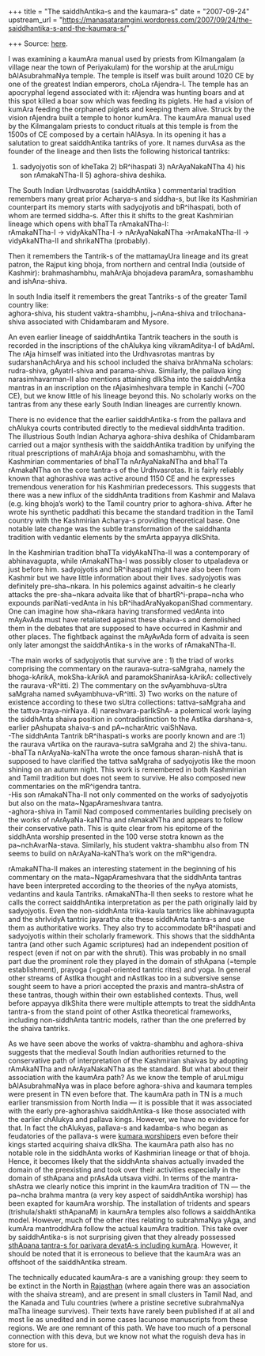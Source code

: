 +++
title = "The saiddhAntika-s and the kaumara-s"
date = "2007-09-24"
upstream_url = "https://manasataramgini.wordpress.com/2007/09/24/the-saiddhantika-s-and-the-kaumara-s/"

+++
Source: [here](https://manasataramgini.wordpress.com/2007/09/24/the-saiddhantika-s-and-the-kaumara-s/).

I was examining a kaumAra manual used by priests from Kilmangalam (a village near the town of Periyakulam) for the worship at the aruLmigu bAlAsubrahmaNya temple. The temple is itself was built around 1020 CE by one of the greatest Indian emperors, choLa rAjendra-I. The temple has an apocryphal legend associated with it: rAjendra was hunting boars and at this spot killed a boar sow which was feeding its piglets. He had a vision of kumAra feeding the orphaned piglets and keeping them alive. Struck by the vision rAjendra built a temple to honor kumAra. The kaumAra manual used by the Kilmangalam priests to conduct rituals at this temple is from the 1500s of CE composed by a certain hAlAsya. In its opening it has a salutation to great saiddhAntika tantriks of yore. It names durvAsa as the founder of the lineage and then lists the following historical tantriks:  
1) sadyojyotis son of kheTaka 2) bR^ihaspati 3) nArAyaNakaNTha 4) his son rAmakaNTha-II 5) aghora-shiva deshika.

The South Indian Urdhvasrotas (saiddhAntika ) commentarial tradition remembers many great prior Acharya-s and siddha-s, but like its Kashmirian counterpart its memory starts with sadyojyotis and bR^ihaspati, both of whom are termed siddha-s. After this it shifts to the great Kashmirian lineage which opens with bhaTTa rAmakaNTha-I:  
rAmakaNTha-I -> vidyAkaNTha-I -> nArAyaNakaNTha ->rAmakaNTha-II -> vidyAkaNTha-II and shrikaNTha (probably).

Then it remembers the Tantrik-s of the mattamayUra lineage and its great patron, the Rajput king bhoja, from northern and central India (outside of Kashmir): brahmashambhu, mahArAja bhojadeva paramAra, somashambhu and ishAna-shiva.

In south India itself it remembers the great Tantriks-s of the greater Tamil country like:  
aghora-shiva, his student vaktra-shambhu, j\~nAna-shiva and trilochana-shiva associated with Chidambaram and Mysore.

An even earlier lineage of saiddhAntika Tantrik teachers in the south is recorded in the inscriptions of the chAlukya king vikramAditya-I of bAdAmI. The rAja himself was initiated into the Urdhvasrotas mantras by sudarshanAchArya and his school included the shaiva brAhmaNa scholars: rudra-shiva, gAyatrI-shiva and parama-shiva. Similarly, the pallava king narasimhavarman-II also mentions attaining dIkSha into the saiddhAntika mantras in an inscription on the rAjasimheshvara temple in Kanchi (\~700 CE), but we know little of his lineage beyond this. No scholarly works on the tantras from any these early South Indian lineages are currently known.

There is no evidence that the earlier saiddhAntika-s from the pallava and chAlukya courts contributed directly to the medieval siddhAnta tradition. The illustrious South Indian Acharya aghora-shiva deshika of Chidambaram carried out a major synthesis with the saiddhAntika tradition by unifying the ritual prescriptions of mahArAja bhoja and somashambhu, with the Kashmirian commentaries of bhaTTa nArAyaNakaNTha and bhaTTa rAmakaNTha on the core tantra-s of the Urdhvasrotas. It is fairly reliably known that aghorashiva was active around 1150 CE and he expresses tremendous veneration for his Kashmirian predecessors. This suggests that there was a new influx of the siddhAnta traditions from Kashmir and Malava (e.g. king bhoja’s work) to the Tamil country prior to aghora-shiva. After he wrote his synthetic paddhati this became the standard tradition in the Tamil country with the Kashmirian Acharya-s providing theoretical base. One notable late change was the subtle transformation of the saiddhanta tradition with vedantic elements by the smArta appayya dIkShita.

In the Kashmirian tradition bhaTTa vidyAkaNTha-II was a contemporary of abhinavagupta, while rAmakaNTha-I was possibly closer to utpaladeva or just before him. sadyojyotis and bR^ihaspati might have also been from Kashmir but we have little information about their lives. sadyojyotis was definitely pre-sha\~nkara. In his polemics against advaitin-s he clearly attacks the pre-sha\~nkara advaita like that of bhartR^i-prapa\~ncha who expounds pariNati-vedAnta in his bR^ihadAraNyakopaniShad commentary. One can imagine how sha\~nkara having transformed vedAnta into mAyAvAda must have retaliated against these shaiva-s and demolished them in the debates that are supposed to have occurred in Kashmir and other places. The fightback against the mAyAvAda form of advaita is seen only later amongst the saiddhAntika-s in the works of rAmakaNTha-II.

-The main works of sadyojyotis that survive are : 1) the triad of works comprising the commentary on the raurava-sutra-saMgraha, namely the bhoga-kArikA, mokSha-kArikA and paramokShanirAsa-kArikA: collectively the raurava-vR^itti. 2) The commentary on the svAyambhuva-sUtra saMgraha named svAyambhuva-vR^itti. 3) Two works on the nature of existence according to these two sUtra collections: tattva-saMgraha and the tattva-traya-nirNaya. 4) nareshvara-parIkShA- a polemical work laying the siddhAnta shaiva position in contradistinction to the AstIka darshana-s, earlier pAshupata shaiva-s and pA\~ncharAtric vaiShNava.  
-The siddhAnta Tantrik bR^ihaspati-s works are poorly known and are :1) the raurava vArtika on the raurava-sutra saMgraha and 2) the shiva-tanu.  
-bhaTTa nArAyaNa-kaNTha wrote the once famous sharan-nishA that is supposed to have clarified the tattva saMgraha of sadyojyotis like the moon shining on an autumn night. This work is remembered in both Kashmirian and Tamil tradition but does not seem to survive. He also composed new commentaries on the mR^igendra tantra.  
-His son rAmakaNTha-II not only commented on the works of sadyojyotis but also on the mata\~NgapArameshvara tantra.  
-aghora-shiva in Tamil Nad composed commentaries building precisely on the works of nArAyaNa-kaNTha and rAmakaNTha and appears to follow their conservative path. This is quite clear from his epitome of the siddhAnta worship presented in the 100 verse stotra known as the pa\~nchAvarNa-stava. Similarly, his student vaktra-shambhu also from TN seems to build on nArAyaNa-kaNTha’s work on the mR^igendra.

rAmakaNTha-II makes an interesting statement in the beginning of his commentary on the mata\~NgapArameshvara that the siddhAnta tantras have been interpreted according to the theories of the nyAya atomists, vedantins and kaula Tantriks. rAmakaNTha-II then seeks to restore what he calls the correct saiddhAntika interpretation as per the path originally laid by sadyojyotis. Even the non-siddhAnta trika-kaula tantrics like abhinavagupta and the shrIvidyA tantric jayaratha cite these siddhAnta tantra-s and use them as authoritative works. They also try to accommodate bR^ihaspati and sadyojyotis within their scholarly framework. This shows that the siddhAnta tantra (and other such Agamic scriptures) had an independent position of respect (even if not on par with the shruti). This was probably in no small part due the prominent role they played in the domain of sthApana (=temple establishment), prayoga (=goal-oriented tantric rites) and yoga. In general other streams of AstIka thought and nAstIkas too in a subversive sense sought seem to have a priori accepted the praxis and mantra-shAstra of these tantras, though within their own established contexts. Thus, well before appayya dIkShita there were multiple attempts to treat the siddhAnta tantra-s from the stand point of other AstIka theoretical frameworks, including non-siddhAnta tantric models, rather than the one preferred by the shaiva tantriks.

As we have seen above the works of vaktra-shambhu and aghora-shiva suggests that the medieval South Indian authorities returned to the conservative path of interpretation of the Kashmirian shaivas by adopting rAmAkaNTha and nArAyaNakaNTha as the standard. But what about their association with the kaumAra path? As we know the temple of aruLmigu bAlAsubrahmaNya was in place before aghora-shiva and kaumara temples were present in TN even before that. The kaumAra path in TN is a much earlier transmission from North India — it is possible that it was associated with the early pre-aghorashiva saiddhAntika-s like those associated with the earlier chAlukya and pallava kings. However, we have no evidence for that. In fact the chAlukyas, pallava-s and kadamba-s who began as feudatories of the pallava-s were [kumara worshipers](https://manasataramgini.wordpress.com/2005/10/28/royal-kumara-worshippers/) even before their kings started acquiring shaiva dIkSha. The kaumAra path also has no notable role in the siddhAnta works of Kashmirian lineage or that of bhoja. Hence, it becomes likely that the siddhAnta shaivas actually invaded the domain of the preexisting and took over their activities especially in the domain of sthApana and prAsAda utsava vidhi. In terms of the mantra-shAstra we clearly notice this imprint in the kaumAra tradition of TN — the pa\~ncha brahma mantra (a very key aspect of saiddhAntika worship) has been exapted for kaumAra worship. The installation of tridents and spears (trishula/shakti sthApanaM) in kaumAra temples also follows a saiddhAntika model. However, much of the other rites relating to subrahmaNya yAga, and kumAra mantroddhAra follow the actual kaumAra tradition. This take over by saiddhAntika-s is not surprising given that they already possessed [sthApana tantra-s for parivara devatA-s including kumAra](https://manasataramgini.wordpress.com/2006/06/23/siddhanta-tantrics-and-the-mainstream-brahminical-path/). However, it should be noted that it is erroneous to believe that the kaumAra was an offshoot of the saiddhAntika stream.

The technically educated kaumAra-s are a vanishing group: they seem to be extinct in the North in [Rajasthan](http://manasataramgini.wordpress.com/2007/05/paschimaugha-of-manavaugha-of-kaumaras.html)
(where again there was an association with the shaiva stream), and are
present in small clusters in Tamil Nad, and the Kanada and Tulu countries (where a pristine secretive subrahmaNya maTha lineage survives). Their texts have rarely been published if at all and most lie as unedited and in some cases lacunose manuscripts from these regions. We are one remnant of this path. We have too much of a personal connection with this deva, but we know not what the roguish deva has in store for us.

